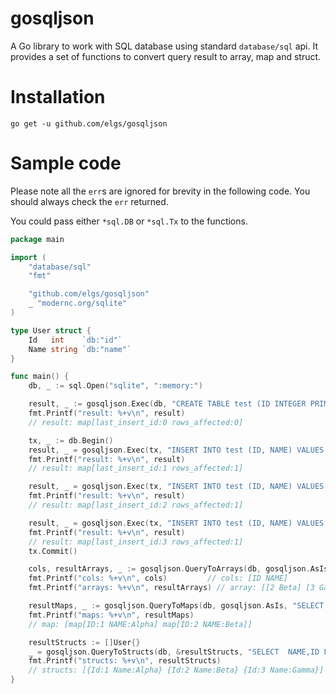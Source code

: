 # gosqljson

A Go library to work with SQL database using standard `database/sql` api. It provides a set of functions to convert query result to array, map and struct.

# Installation

`go get -u github.com/elgs/gosqljson`

# Sample code

Please note all the `err`s are ignored for brevity in the following code. You should always check the `err` returned.

You could pass either `*sql.DB` or `*sql.Tx` to the functions.

```go
package main

import (
	"database/sql"
	"fmt"

	"github.com/elgs/gosqljson"
	_ "modernc.org/sqlite"
)

type User struct {
	Id   int    `db:"id"`
	Name string `db:"name"`
}

func main() {
	db, _ := sql.Open("sqlite", ":memory:")

	result, _ := gosqljson.Exec(db, "CREATE TABLE test (ID INTEGER PRIMARY KEY, NAME TEXT)")
	fmt.Printf("result: %+v\n", result)
	// result: map[last_insert_id:0 rows_affected:0]

	tx, _ := db.Begin()
	result, _ = gosqljson.Exec(tx, "INSERT INTO test (ID, NAME) VALUES (?, ?)", 1, "Alpha")
	fmt.Printf("result: %+v\n", result)
	// result: map[last_insert_id:1 rows_affected:1]

	result, _ = gosqljson.Exec(tx, "INSERT INTO test (ID, NAME) VALUES (?, ?)", 2, "Beta")
	fmt.Printf("result: %+v\n", result)
	// result: map[last_insert_id:2 rows_affected:1]

	result, _ = gosqljson.Exec(tx, "INSERT INTO test (ID, NAME) VALUES (?, ?)", 3, "Gamma")
	fmt.Printf("result: %+v\n", result)
	// result: map[last_insert_id:3 rows_affected:1]
	tx.Commit()

	cols, resultArrays, _ := gosqljson.QueryToArrays(db, gosqljson.AsIs, "SELECT * FROM test WHERE ID > ?", 1)
	fmt.Printf("cols: %+v\n", cols)         // cols: [ID NAME]
	fmt.Printf("arrays: %+v\n", resultArrays) // array: [[2 Beta] [3 Gamma]]

	resultMaps, _ := gosqljson.QueryToMaps(db, gosqljson.AsIs, "SELECT * FROM test WHERE ID < ?", 3)
	fmt.Printf("maps: %+v\n", resultMaps)
	// map: [map[ID:1 NAME:Alpha] map[ID:2 NAME:Beta]]

	resultStructs := []User{}
	_ = gosqljson.QueryToStructs(db, &resultStructs, "SELECT  NAME,ID FROM test WHERE ID > ?", 0)
	fmt.Printf("structs: %+v\n", resultStructs)
	// structs: [{Id:1 Name:Alpha} {Id:2 Name:Beta} {Id:3 Name:Gamma}]
}
```
